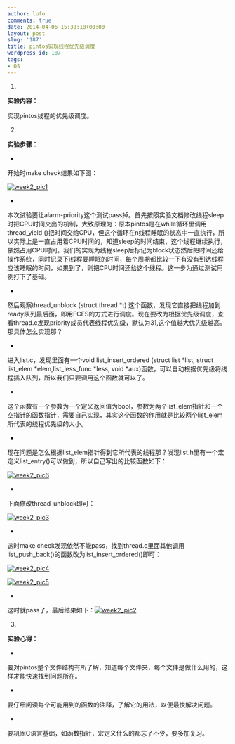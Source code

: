 ```yaml
---
author: lufo
comments: true
date: 2014-04-06 15:38:18+00:00
layout: post
slug: '187'
title: pintos实现线程优先级调度
wordpress_id: 187
tags:
- OS
---
```










	
  1. 


**实验内容：**




实现pintos线程的优先级调度。




	
  2. 


**实验步骤：**






	
  * 


开始时make check结果如下图：





[![week2_pic1](http://bcs.duapp.com/lufo816/blog/201404/week2_pic1.png)](http://bcs.duapp.com/lufo816/blog/201404/week2_pic1.png)



	
  * 


本次试验要让alarm-priority这个测试pass掉。首先按照实验文档修改线程sleep时把CPU时间交出的机制，大致原理为：原本pintos是在while循环里调用thread_yield ()把时间交给CPU，但这个循环在n线程睡眠的状态中一直执行，所以实际上是一直占用着CPU时间的，知道sleep的时间结束，这个线程继续执行，依然占用CPU时间。我们的实现为线程sleep后标记为block状态然后把时间还给操作系统，同时记录下i线程要睡眠的时间，每个周期都比较一下有没有到达线程应该睡眠的时间，如果到了，则把CPU时间还给这个线程。这一步为通过测试用例打下了基础。




	
  * 


然后观察thread_unblock (struct thread *t) 这个函数，发现它直接把线程加到ready队列最后面，即用FCFS的方式进行调度。现在要改为根据优先级调度，查看thread.c发现priority成员代表线程优先级，默认为31,这个值越大优先级越高。那具体怎么实现那？




	
  * 


进入list.c，发现里面有一个void list_insert_ordered (struct list *list, struct list_elem *elem,list_less_func *less, void *aux)函数，可以自动根据优先级将线程插入队列，所以我们只要调用这个函数就可以了。




	
  * 


这个函数有一个参数为一个定义返回值为bool，参数为两个list_elem指针和一个空指针的函数指针，需要自己实现，其实这个函数的作用就是比较两个list_elem所代表的线程优先级的大小。




	
  * 


现在问题是怎么根据list_elem指针得到它所代表的线程那？发现list.h里有一个宏定义list_entry()可以做到，所以自己写出的比较函数如下：





[![week2_pic6](http://bcs.duapp.com/lufo816/blog/201404/week2_pic6.png)](http://bcs.duapp.com/lufo816/blog/201404/week2_pic6.png)



	
  * 


下面修改thread_unblock即可：





[![week2_pic3](http://bcs.duapp.com/lufo816/blog/201404/week2_pic3.png)](http://bcs.duapp.com/lufo816/blog/201404/week2_pic3.png)



	
  * 


这时make check发现依然不能pass，找到thread.c里面其他调用list_push_back()的函数改为list_insert_ordered()即可：





[![week2_pic4](http://bcs.duapp.com/lufo816/blog/201404/week2_pic4.png)](http://bcs.duapp.com/lufo816/blog/201404/week2_pic4.png)

[![week2_pic5](http://bcs.duapp.com/lufo816/blog/201404/week2_pic5.png)](http://bcs.duapp.com/lufo816/blog/201404/week2_pic5.png)



	
  * 


这时就pass了，最后结果如下：[![week2_pic2](http://bcs.duapp.com/lufo816/blog/201404/week2_pic2.png)](http://bcs.duapp.com/lufo816/blog/201404/week2_pic2.png)









	
  3. 


**实验心得：**






	
  * 


要对pintos整个文件结构有所了解，知道每个文件夹，每个文件是做什么用的，这样才能快速找到问题所在。




	
  * 


要仔细阅读每个可能用到的函数的注释，了解它的用法，以便最快解决问题。




	
  * 


要巩固C语言基础，如函数指针，宏定义什么的都忘了不少，要多加复习。





